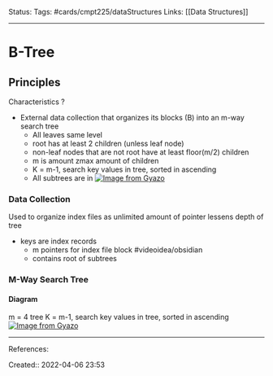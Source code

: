 Status: 
Tags: #cards/cmpt225/dataStructures 
Links: [[Data Structures]]
___

# B-Tree
## Principles
Characteristics
?
- External data collection that organizes its blocks (B) into an m-way search tree
	- All leaves same level
	- root has at least 2 children (unless leaf node)
	- non-leaf nodes that are not root have at least floor(m/2) children
	- m is amount zmax amount of children
	- K = m-1, search key values in tree, sorted in ascending
	- All subtrees are in [![Image from Gyazo](https://i.gyazo.com/337ab7b4e62bf9b1364085814edb65a0.png)](https://gyazo.com/337ab7b4e62bf9b1364085814edb65a0)

### Data Collection
Used to organize index files as unlimited amount of pointer lessens depth of tree
- keys are index records
	- m pointers for index file block #videoidea/obsidian 
	- contains root of subtrees
### M-Way Search Tree


#### Diagram
m = 4 tree
K = m-1, search key values in tree, sorted in ascending
[![Image from Gyazo](https://i.gyazo.com/5423a1ea74e584667bdce99c47b88866.png)](https://gyazo.com/5423a1ea74e584667bdce99c47b88866)


___
References:

Created:: 2022-04-06 23:53
